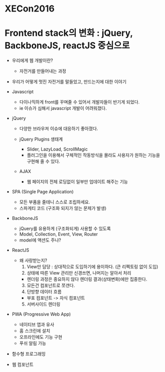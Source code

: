 # XECon2016


# Frontend stack의 변화 : jQuery, BackboneJS, reactJS 중심으로

- 우리에게 웹 개발이란?
  - 자전거를 만들어내는 과정


- 우리가 어떻게 멋진 자전거를 말들었고, 만드는지에 대한 이야기

- Javascript
  - 다이나믹하게 front를 꾸며줄 수 있어서 개발자들이 반기게 되었다.
  - ie 이슈가 심해서 javascript 개발이 어려워졌다.

- jQuery
  - 다양한 브라우져 이슈에 대응하기 좋아졌다.

  - jQuery Plugins 생태계
    - Slider, LazyLoad, ScrollMagic
    - 플러그인을 이용해서 구체적인 작동방식을 몰라도 사용자가 원하는 기능을 구현해 줄 수 있다.

  - AJAX
    - 웹 페이지의 전체 로딩없이 일부만 업데이트 해주는 기능

- SPA (Single Page Application)
  - 모든 부품을 줄테니 스스로 조립하세요.
  - 스파게티 코드 (구조화 되지가 않는 문제가 발생)

- BackboneJS
  - jQuery를 유용하게 (구조화되게) 사용할 수 있도록
  - Model, Collection, Event, View, Router
  - model에 액션도 주나?

- ReactJS
  - 왜 사랑받는지?
    1. View만 담당 : 상대적으로 도입하기에 용이하다. (큰 리펙토링 없이 도입)
    2. 상태에 따른 View 관리만 신경쓰면, 나머지는 알아서 처리
      - 렌더링 과정은 중요하지 않다 렌더링 결과(상태변화)에만 집중한다.
    3. 모든건 컴포넌트로 쪼갠다.
    4. 단방향 데이터 흐름
      - 부포 컴포넌트 -> 자식 컴포넌트
    5. 서버사이드 렌더링

- PWA (Progressive Web App)
  - 네이티브 앱과 유사
  - 홈 스크린에 설치
  - 오프라인에도 기능 구현
  - 푸쉬 알림 가능

- 함수형 프로그래밍
- 웹 컴포넌트

